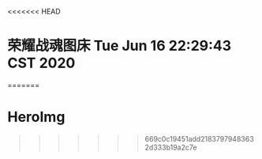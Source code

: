 <<<<<<< HEAD
# 荣耀战魂图床 **Tue Jun 16 22:29:43 CST 2020**
=======
# HeroImg
>>>>>>> 669c0c19451add21837979483632d333b19a2c7e
